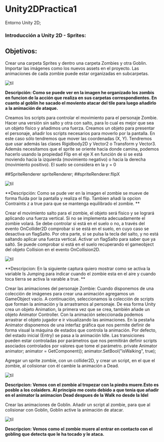 # Unity2DPractica1
Entorno Unity 2D;

### Introducción a Unity 2D - Sprites:

## Objetivos:

Crear una carpeta Sprites y dentro una carpeta Zombies y otra Goblin. 
Importar las imágenes como los nuevos assets en el proyecto. Las animaciones de cada zombie puede estar organizadas en subcarpetas.


![til](https://github.com/Alexiades/Unity2DPractica1/tree/main/ScreenShots/Punto1.gif)

**Descripción: Como se puede ver en la imagen he organizado los zombis en funcion de la acción que realiza en sus carpetas correspondientes.
En cuanto al goblin he sacado el moviento atacar del tile para luego añadirlo a la animación de ataque.**

Creamos los scripts para controlar el movimiento para el personaje Zombie. Hacer una versión sin salto y otra con salto, para lo cual es mejor que sea un objeto físico y añadimos una fuerza.
Creamos un objeto para presentar el personaje, añadir los scripts necesarios para moverlo por la pantalla. En este caso sólo tendremos que mover las coordenadas (X, Y).
Tendremos que usar además las clases Rigidbody2D y Vector2 o Transform y Vector3.
Además necesitamos que el sprite se oriente hacia donde camina, podemos hacerlo usando la propiedad Flip en el eje X en función de si se está moviendo hacia la izquierda (movimiento negativo) o hacia la derecha (movimiento positivo).
El suelo se considera en la y = 0

##SpriteRenderer spriteRenderer;
##spriteRenderer.flipX

![til](https://github.com/Alexiades/Unity2DPractica1/blob/main/screeshot/Punto2.gif)

**Descripción: Como se pude ver en la imagen el zombie se mueve de forma fluida por la pantalla y realiza el flip. Tambien añadi la opcion Contraints
z a true para que se mantenga equilibrado el zombie. ** 

Crear el movimiento salto para el zombie, el objeto será físico y se logrará aplicando una fuerza vertical.
Si no se implementa adecuadamente el zombie volará. Se debe controlar si está en el suelo o no, a través del evento OnCollider2D comprobar si se está en el suelo, en cuyo caso se desactiva un flagSalto.
Por otra parte, si se pulsa la tecla del salto, y no está saltando aplicar una fuerza vertical.
Activar un flagSalto para saber que ya saltó. Se puede comprobar si está en el suelo recuperando el gameobject del objeto Collision en el evento OnCollision2D.

![til](https://github.com/Alexiades/Unity2DPractica1/blob/main/screeshot/Punto3.gif)

**Descripcion: En la siguiente captura quiero mostrar como se activa la variable Is Jumping para indicar cuando el zombie esta en el aire y cuando 
toca tierra se activa la varable a true. ** 


Crear las animaciones del personaje Zombie: Cuando disponemos de una colección de imágenes para crear una animación agregamos un GameObject vacío.
A continuación, seleccionamos la colección de scripts que forman la animación y la arrastramos al personaje.
 De esa forma Unity crea un objeto Animation, la primera vez que se crea, también añade un objeto Animator Controller.
Con la animación seleccionada podemos arrastrar el objeto jugador e ir visualizando las animaciones.
En la pestaña Animator disponemos de una interfaz gráfica que nos permite definir de forma visual la máquina de estados que controla la animación.
Por defecto, del estado inicial (Entry) se pasa a la animación Idle. Las transiciones pueden estar controladas por parámetros que nos permitirán definir scripts asociados controlados por valores que tome el parámetro.
private Animator animator;
animator = GetComponent<Animator>();
animator.SetBool("isWalking", true);

Agregar un sprite zombie, con un collider2D, y crear un script, en el que el zombie, al colisionar con él cambie la animación a Dead.

![til](https://github.com/Alexiades/Unity2DPractica1/blob/main/screeshot/Punto4.gif)

**Descripcion: Vemos con el zombie al tropezar con la piedra muere.Esto es posble a los colaiders. Al principio me costo debido a que tenia 
que añadir en el animator la animacion Dead despues de la Walk no desde la Idel** 

Crear las animaciones de Goblin. Añadir un script al zombie, para que al colisionar con Goblin, Goblin active la animación de atacar.


![til](https://github.com/Alexiades/Unity2DPractica1/blob/main/screeshot/Punto5.gif)

**Descripcion: Vemos como el zombie muere al entrar en contacto con el gobling que detecta que le ha tocado y le ataca.** 
